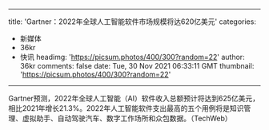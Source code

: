 
---
title: 'Gartner：2022年全球人工智能软件市场规模将达620亿美元'
categories: 
 - 新媒体
 - 36kr
 - 快讯
headimg: 'https://picsum.photos/400/300?random=22'
author: 36kr
comments: false
date: Tue, 30 Nov 2021 06:33:11 GMT
thumbnail: 'https://picsum.photos/400/300?random=22'
---

<div>   
Gartner预测，2022年全球人工智能（AI）软件收入总额预计将达到625亿美元，相比2021年增长21.3%。2022年人工智能软件支出最高的五个用例将是知识管理、虚拟助手、自动驾驶汽车、数字工作场所和众包数据。（TechWeb）  
</div>
            